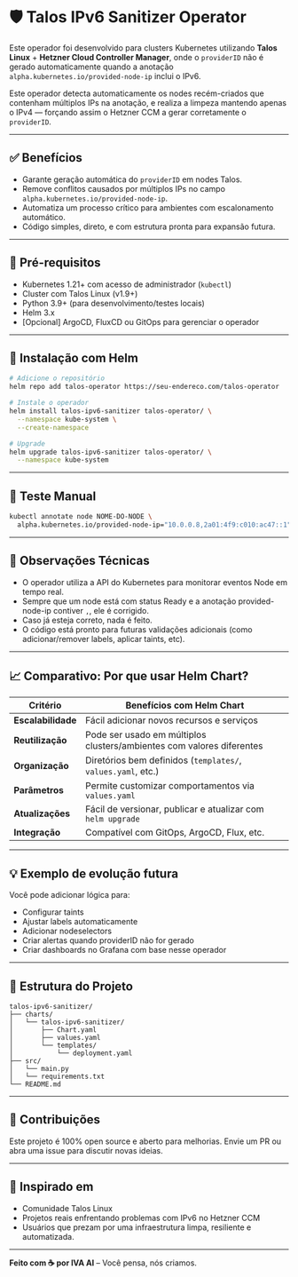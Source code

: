 # 🛡️ Talos IPv6 Sanitizer Operator

Este operador foi desenvolvido para clusters Kubernetes utilizando **Talos Linux** + **Hetzner Cloud Controller Manager**, onde o `providerID` não é gerado automaticamente quando a anotação `alpha.kubernetes.io/provided-node-ip` inclui o IPv6.

Este operador detecta automaticamente os nodes recém-criados que contenham múltiplos IPs na anotação, e realiza a limpeza mantendo apenas o IPv4 — forçando assim o Hetzner CCM a gerar corretamente o `providerID`.

---

## ✅ Benefícios

- Garante geração automática do `providerID` em nodes Talos.
- Remove conflitos causados por múltiplos IPs no campo `alpha.kubernetes.io/provided-node-ip`.
- Automatiza um processo crítico para ambientes com escalonamento automático.
- Código simples, direto, e com estrutura pronta para expansão futura.

---

## 🔧 Pré-requisitos

- Kubernetes 1.21+ com acesso de administrador (`kubectl`)
- Cluster com Talos Linux (v1.9+)
- Python 3.9+ (para desenvolvimento/testes locais)
- Helm 3.x
- [Opcional] ArgoCD, FluxCD ou GitOps para gerenciar o operador

---

## 🚀 Instalação com Helm

```bash
# Adicione o repositório
helm repo add talos-operator https://seu-endereco.com/talos-operator

# Instale o operador
helm install talos-ipv6-sanitizer talos-operator/ \
  --namespace kube-system \
  --create-namespace

# Upgrade
helm upgrade talos-ipv6-sanitizer talos-operator/ \
  --namespace kube-system
```

---

## 🧪 Teste Manual

```bash
kubectl annotate node NOME-DO-NODE \
  alpha.kubernetes.io/provided-node-ip="10.0.0.8,2a01:4f9:c010:ac47::1" --overwrite
```

---

## 📌 Observações Técnicas

- O operador utiliza a API do Kubernetes para monitorar eventos Node em tempo real.
- Sempre que um node está com status Ready e a anotação provided-node-ip contiver `,`, ele é corrigido.
- Caso já esteja correto, nada é feito.
- O código está pronto para futuras validações adicionais (como adicionar/remover labels, aplicar taints, etc).

---

## 📈 Comparativo: Por que usar Helm Chart?

| Critério       | Benefícios com Helm Chart |
|----------------|----------------------------|
| **Escalabilidade** | Fácil adicionar novos recursos e serviços |
| **Reutilização** | Pode ser usado em múltiplos clusters/ambientes com valores diferentes |
| **Organização** | Diretórios bem definidos (`templates/`, `values.yaml`, etc.) |
| **Parâmetros** | Permite customizar comportamentos via `values.yaml` |
| **Atualizações** | Fácil de versionar, publicar e atualizar com `helm upgrade` |
| **Integração** | Compatível com GitOps, ArgoCD, Flux, etc. |

---

## 💡 Exemplo de evolução futura

Você pode adicionar lógica para:
- Configurar taints
- Ajustar labels automaticamente
- Adicionar nodeselectors
- Criar alertas quando providerID não for gerado
- Criar dashboards no Grafana com base nesse operador

---

## 📁 Estrutura do Projeto

```
talos-ipv6-sanitizer/
├── charts/
│   └── talos-ipv6-sanitizer/
│       ├── Chart.yaml
│       ├── values.yaml
│       └── templates/
│           └── deployment.yaml
├── src/
│   └── main.py
│   └── requirements.txt
└── README.md
```

---

## 🤝 Contribuições

Este projeto é 100% open source e aberto para melhorias. Envie um PR ou abra uma issue para discutir novas ideias.

---

## 🧠 Inspirado em

- Comunidade Talos Linux
- Projetos reais enfrentando problemas com IPv6 no Hetzner CCM
- Usuários que prezam por uma infraestrutura limpa, resiliente e automatizada.

---

**Feito com ☕ por IVA AI** – Você pensa, nós criamos.
